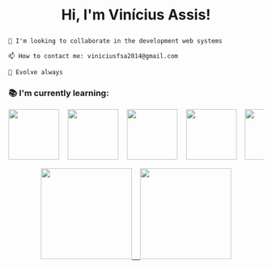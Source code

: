 # <p align="center">Hi, I'm Vinícius Assis!</p>
    
    🔨 I'm looking to collaborate in the development web systems
    
    📫 How to contact me: viniciusfsa2014@gmail.com
    
    🚀 Evolve always
    
   <h3>📚 I'm currently learning:</h3>
    
<pre align="center"><img src="https://cdn.jsdelivr.net/gh/devicons/devicon/icons/java/java-original-wordmark.svg" heigt=100px width=100px/>  <img src="https://cdn.jsdelivr.net/gh/devicons/devicon/icons/spring/spring-original-wordmark.svg" heigt=100px width=100px/>  <img src="https://cdn.jsdelivr.net/gh/devicons/devicon/icons/mysql/mysql-original-wordmark.svg" height=100px width=100px/>  <img src="https://cdn.jsdelivr.net/gh/devicons/devicon/icons/postgresql/postgresql-original-wordmark.svg" height=100px width=100px/>  <img src="https://cdn.jsdelivr.net/gh/devicons/devicon/icons/mongodb/mongodb-original-wordmark.svg" height=100px width=100px/></pre>
          
         
<div>
<a href="https://github.com/ViniciusDevAssis">
<pre align="center"><img height="180em" src="https://github-readme-stats.vercel.app/api/top-langs/?username=ViniciusDevAssis&layout=compact&langs_count=7&theme=dracula"/>  <img height="180em" src="https://github-readme-stats.vercel.app/api?username=ViniciusDevAssis&show_icons=true&theme=dracula&include_all_commits=true&count_private=true"/></pre>
</div>
